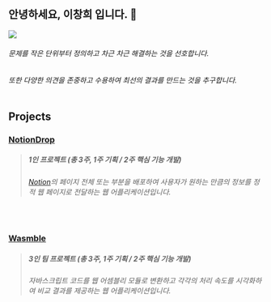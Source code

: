 ## 안녕하세요, 이창희 입니다. 👋
<a href="mailto:leechanghee.dev@gmail.com"><img src="https://img.shields.io/badge/Gmail-d14836?style=flat-square&logo=Gmail&logoColor=white&link=ies041196@gmail.com"/></a> <br>

###### 문제를 작은 단위부터 정의하고 차근 차근 해결하는 것을 선호합니다. <br>
###### 또한 다양한 의견을 존중하고 수용하여 최선의 결과를 만드는 것을 추구합니다. <br><br>

## Projects

### [NotionDrop](https://github.com/heestolee/notiondrop?tab=readme-ov-file)
> ##### 1인 프로젝트 (총 3주, 1주 기획 / 2주 핵심 기능 개발)
>
> ###### [Notion](https://www.notion.so/ko)의 페이지 전체 또는 부분을 배포하여 사용자가 원하는 만큼의 정보를 정적 웹 페이지로 전달하는 웹 어플리케이션입니다.

<br>

### [Wasmble](https://github.com/WA-SUP/WASMble/tree/feature/readme-1)
> ##### 3인 팀 프로젝트 (총 3주, 1주 기획 / 2주 핵심 기능 개발)
>
> ###### 자바스크립트 코드를 웹 어셈블리 모듈로 변환하고 각각의 처리 속도를 시각화하여 비교 결과를 제공하는 웹 어플리케이션입니다.
